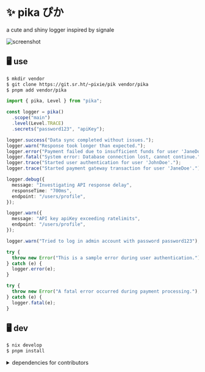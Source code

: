 # ✨ pik**a** ぴか

a cute and shiny logger inspired by signale

![screenshot](.github/assets/scrot.png)

## 🖥️ use

```sh
$ mkdir vendor
$ git clone https://git.sr.ht/~pixie/pik vendor/pika
$ pnpm add vendor/pika
```

```ts
import { pika, Level } from "pika";

const logger = pika()
  .scope("main")
  .level(Level.TRACE)
  .secrets("password123", "apiKey");

logger.success("Data sync completed without issues.");
logger.warn("Response took longer than expected.");
logger.error("Payment failed due to insufficient funds for user 'JaneDoe'.");
logger.fatal("System error: Database connection lost, cannot continue.");
logger.trace("Started user authentication for user 'JohnDoe'.");
logger.trace("Started payment gateway transaction for user 'JaneDoe'.");

logger.debug({
  message: "Investigating API response delay",
  responseTime: "700ms",
  endpoint: "/users/profile",
});

logger.warn({
  message: "API key apiKey exceeding ratelimits",
  endpoint: "/users/profile",
});

logger.warn("Tried to log in admin account with password password123");

try {
  throw new Error("This is a sample error during user authentication.");
} catch (e) {
  logger.error(e);
}

try {
  throw new Error("A fatal error occurred during payment processing.");
} catch (e) {
  logger.fatal(e);
}
```

## 🖥️ dev

```sh
$ nix develop
$ pnpm install
```

<details>
  <summary>dependencies for contributors</summary>
  
  ```sh
  cargo install --locked koji
  corepack use pnpm
  ```

</details>
